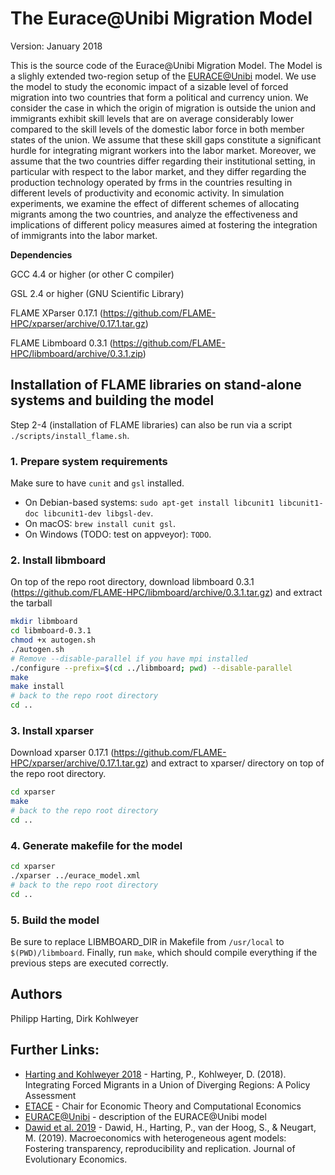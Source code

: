 # The Eurace@Unibi Migration Model

Version: January 2018

This is the source code of the Eurace@Unibi Migration Model. The Model is a slighly extended two-region setup of the [EURACE@Unibi](http://www.wiwi.uni-bielefeld.de/lehrbereiche/vwl/etace/Eurace_Unibi/) model. We use the model to study the economic impact of a sizable level of forced migration into two countries that form a political and currency union. We consider the case in which the origin of migration is outside the union and immigrants exhibit skill levels that are on average considerably lower compared to the skill levels of the domestic labor force in both member states of the union. We assume that these skill gaps constitute a significant hurdle for integrating migrant workers into the labor market. Moreover, we assume that the two countries differ regarding their institutional setting, in particular with respect to the labor market,
and they differ regarding the production technology operated by frms in the countries resulting in different levels of productivity and economic activity. In simulation experiments, we examine the effect of different schemes of allocating migrants among the two countries, and analyze the effectiveness and implications of different policy measures aimed at fostering the integration of immigrants into the labor market.

**Dependencies**

GCC 4.4 or higher (or other C compiler)

GSL 2.4 or higher (GNU  Scientific  Library)

FLAME XParser 0.17.1 (https://github.com/FLAME-HPC/xparser/archive/0.17.1.tar.gz)

FLAME Libmboard 0.3.1 (https://github.com/FLAME-HPC/libmboard/archive/0.3.1.zip)

## Installation of FLAME libraries on stand-alone systems and building the model

Step 2-4 (installation of FLAME libraries) can also be run via a script
`./scripts/install_flame.sh`.

### 1. Prepare system requirements

Make sure to have `cunit` and `gsl` installed.
- On Debian-based systems: `sudo apt-get install libcunit1 libcunit1-doc libcunit1-dev libgsl-dev`.
- On macOS: `brew install cunit gsl`.
- On Windows (TODO: test on appveyor): `TODO`.

### 2. Install libmboard

On top of the repo root directory, download libmboard 0.3.1
(https://github.com/FLAME-HPC/libmboard/archive/0.3.1.tar.gz) and extract the tarball

```bash
mkdir libmboard
cd libmboard-0.3.1
chmod +x autogen.sh
./autogen.sh
# Remove --disable-parallel if you have mpi installed
./configure --prefix=$(cd ../libmboard; pwd) --disable-parallel
make
make install
# back to the repo root directory
cd ..
```

### 3. Install xparser

Download xparser 0.17.1 (https://github.com/FLAME-HPC/xparser/archive/0.17.1.tar.gz) and
extract to xparser/ directory on top of the repo root directory.
```bash
cd xparser
make
# back to the repo root directory
cd ..
```

### 4. Generate makefile for the model
```bash
cd xparser
./xparser ../eurace_model.xml
# back to the repo root directory
cd ..
```

### 5. Build the model

Be sure to replace LIBMBOARD_DIR in Makefile from `/usr/local` to
`$(PWD)/libmboard`.
Finally, run `make`, which should compile everything if the previous steps are
executed correctly.

## Authors

Philipp Harting, Dirk Kohlweyer

## Further Links:

* [Harting and Kohlweyer 2018](http://www.isigrowth.eu/wp-content/uploads/2018/06/working_paper_2018_12.pdf) - Harting, P., Kohlweyer, D. (2018). Integrating Forced Migrants in a Union of Diverging Regions: A Policy Assessment
* [ETACE](http://www.wiwi.uni-bielefeld.de/lehrbereiche/vwl/etace/) - Chair for Economic Theory and Computational Economics
* [EURACE@Unibi](http://www.wiwi.uni-bielefeld.de/lehrbereiche/vwl/etace/Eurace_Unibi/) - description of the EURACE@Unibi model
* [Dawid et al. 2019](https://pub.uni-bielefeld.de/record/2915598) - Dawid, H., Harting, P., van der Hoog, S., & Neugart, M. (2019). Macroeconomics with heterogeneous agent models: Fostering transparency, reproducibility and replication. Journal of Evolutionary Economics.